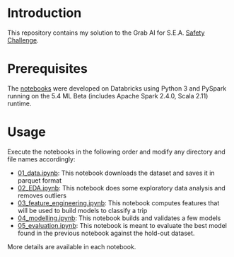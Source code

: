 # Introduction

This repository contains my solution to the Grab  AI for S.E.A. [Safety Challenge](https://www.aiforsea.com/safety).

# Prerequisites

The [notebooks](/notebooks) were developed on Databricks using Python 3 and PySpark running on the  5.4 ML
Beta (includes Apache Spark 2.4.0, Scala 2.11) runtime.

# Usage

Execute the notebooks in the following order and modify any directory and file names accordingly:
* [01_data.ipynb](/notebooks/01_data.ipynb): This notebook downloads the dataset and saves it in parquet format
* [02_EDA.ipynb](/notebooks/02_EDA.ipynb): This notebook does some exploratory data analysis and removes outliers
* [03_feature_engineering.ipynb](/notebooks/03_feature_engineering.ipynb): This notebook computes features that will be used to build
models to classify a trip
* [04_modelling.ipynb](/notebooks/04_modelling.ipynb): This notebook builds and validates a few models
* [05_evaluation.ipynb](/notebooks/05_evaluation.ipynb): This notebook is meant to evaluate the best model found in the previous
notebook against the hold-out dataset.

More details are available in each notebook.

